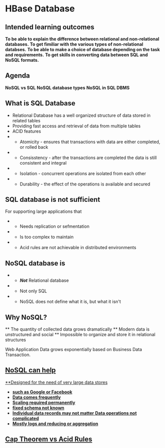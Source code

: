 # HBase Database

## Intended learning outcomes
**To be able to explain the difference between relational and non-relational databases.**
**To get fimiliar with the various types of non-relational databses.**
**To be able to make a choice of database depending on the task and requirements.**
**To get skills in converting data between SQL and NoSQL formats.**

## Agenda
**NoSQL vs SQL**
**NoSQL database types**
**NoSQL in SQL DBMS**

## What is SQL Database
* Relational Database has a well organized structure of data stored in related tables
* Providing fast access and retrieval of data from multiple tables
* ACID features
* * Atomicity - ensures that transactions with data are either completed, or rolled back
* * Consisstency - after the transactions are completed the data is still consistent and integral
* * Isolation - concurrent operations are isolated from each other
* * Durability - the effect of the operations is available and secured

## SQL database is not sufficient
For supporting large applications that
* * Needs replication or sefmentation
* * Is too complex to maintain
* * Acid rules are not achievable in distributed environments

## NoSQL database is
* * ***Not*** Relational database
* * Not only SQL
* * NoSQL does not define what it is, but what it isn't

## Why NoSQL? 
** The quantity of collected data grows dramatically
** Modern data is unstructured and social
** Impossible to organize and store it in relational structures

Web Application Data grows exponentially based on Business Data Transaction.
<a href="../images/appDataGrowth.png" />


## NoSQL can help
**Designed for the need of very large data stores
* **such as Google or Facebook**
* **Data comes frequently**
* **Scaling required permanently**
* **fixed schema not known**
* **Individual data records may not matter**
**Data operations not complicated**
* **Mostly logs and reducing or aggregation**

## Cap Theorem vs Acid Rules




